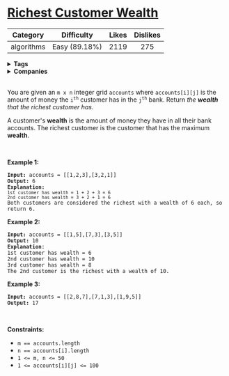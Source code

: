 # [Richest Customer Wealth](https://leetcode.com/problems/richest-customer-wealth/description/)

| Category | Difficulty | Likes | Dislikes |
| :------: | :--------: | :---: | :------: |
| algorithms | Easy (89.18%) | 2119 | 275 |

<details>
  <summary><strong>Tags</strong></summary>

  

</details>

<details>
  <summary><strong>Companies</strong></summary>

  

</details>
<br />
<p>You are given an <code>m x n</code> integer grid <code>accounts</code> where <code>accounts[i][j]</code> is the amount of money the <code>i​​​​​<sup>​​​​​​th</sup>​​​​</code> customer has in the <code>j​​​​​<sup>​​​​​​th</sup></code>​​​​ bank. Return<em> the <strong>wealth</strong> that the richest customer has.</em></p>

<p>A customer's <strong>wealth</strong> is the amount of money they have in all their bank accounts. The richest customer is the customer that has the maximum <strong>wealth</strong>.</p>

<p>&nbsp;</p>
<p><strong>Example 1:</strong></p>

<pre><code><strong>Input:</strong> accounts = [[1,2,3],[3,2,1]]
<strong>Output:</strong> 6
<strong>Explanation</strong><strong>:</strong>
<code>1st customer has wealth = 1 + 2 + 3 = 6
</code><code>2nd customer has wealth = 3 + 2 + 1 = 6
</code>Both customers are considered the richest with a wealth of 6 each, so return 6.</code></pre>

<p><strong>Example 2:</strong></p>

<pre><code><strong>Input:</strong> accounts = [[1,5],[7,3],[3,5]]
<strong>Output:</strong> 10
<strong>Explanation</strong>: 
1st customer has wealth = 6
2nd customer has wealth = 10 
3rd customer has wealth = 8
The 2nd customer is the richest with a wealth of 10.</code></pre>

<p><strong>Example 3:</strong></p>

<pre><code><strong>Input:</strong> accounts = [[2,8,7],[7,1,3],[1,9,5]]
<strong>Output:</strong> 17</code></pre>

<p>&nbsp;</p>
<p><strong>Constraints:</strong></p>

<ul>
  <li><code>m ==&nbsp;accounts.length</code></li>
  <li><code>n ==&nbsp;accounts[i].length</code></li>
  <li><code>1 &lt;= m, n &lt;= 50</code></li>
  <li><code>1 &lt;= accounts[i][j] &lt;= 100</code></li>
</ul>

